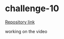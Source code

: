 # challenge-10

[Repository link](https://github.com/InaWise/challenge10/edit/main/README.md)


working on the video
